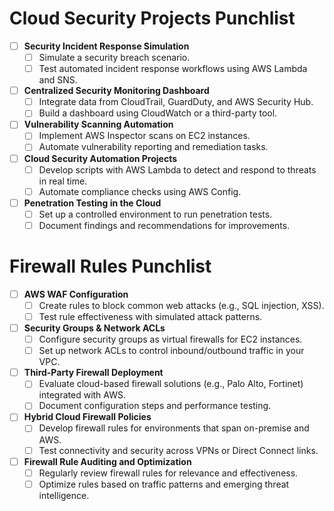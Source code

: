 # Cloud Security Projects Punchlist

- [ ] **Security Incident Response Simulation**
  - [ ] Simulate a security breach scenario.
  - [ ] Test automated incident response workflows using AWS Lambda and SNS.
- [ ] **Centralized Security Monitoring Dashboard**
  - [ ] Integrate data from CloudTrail, GuardDuty, and AWS Security Hub.
  - [ ] Build a dashboard using CloudWatch or a third-party tool.
- [ ] **Vulnerability Scanning Automation**
  - [ ] Implement AWS Inspector scans on EC2 instances.
  - [ ] Automate vulnerability reporting and remediation tasks.
- [ ] **Cloud Security Automation Projects**
  - [ ] Develop scripts with AWS Lambda to detect and respond to threats in real time.
  - [ ] Automate compliance checks using AWS Config.
- [ ] **Penetration Testing in the Cloud**
  - [ ] Set up a controlled environment to run penetration tests.
  - [ ] Document findings and recommendations for improvements.

# Firewall Rules Punchlist

- [ ] **AWS WAF Configuration**
  - [ ] Create rules to block common web attacks (e.g., SQL injection, XSS).
  - [ ] Test rule effectiveness with simulated attack patterns.
- [ ] **Security Groups & Network ACLs**
  - [ ] Configure security groups as virtual firewalls for EC2 instances.
  - [ ] Set up network ACLs to control inbound/outbound traffic in your VPC.
- [ ] **Third-Party Firewall Deployment**
  - [ ] Evaluate cloud-based firewall solutions (e.g., Palo Alto, Fortinet) integrated with AWS.
  - [ ] Document configuration steps and performance testing.
- [ ] **Hybrid Cloud Firewall Policies**
  - [ ] Develop firewall rules for environments that span on-premise and AWS.
  - [ ] Test connectivity and security across VPNs or Direct Connect links.
- [ ] **Firewall Rule Auditing and Optimization**
  - [ ] Regularly review firewall rules for relevance and effectiveness.
  - [ ] Optimize rules based on traffic patterns and emerging threat intelligence.
